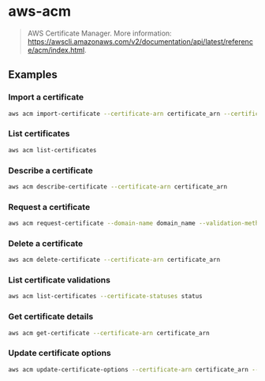 # aws-acm

> AWS Certificate Manager. More information: <https://awscli.amazonaws.com/v2/documentation/api/latest/reference/acm/index.html>.

## Examples

### Import a certificate

```bash
aws acm import-certificate --certificate-arn certificate_arn --certificate certificate --private-key private_key --certificate-chain certificate_chain
```

### List certificates

```bash
aws acm list-certificates
```

### Describe a certificate

```bash
aws acm describe-certificate --certificate-arn certificate_arn
```

### Request a certificate

```bash
aws acm request-certificate --domain-name domain_name --validation-method validation_method
```

### Delete a certificate

```bash
aws acm delete-certificate --certificate-arn certificate_arn
```

### List certificate validations

```bash
aws acm list-certificates --certificate-statuses status
```

### Get certificate details

```bash
aws acm get-certificate --certificate-arn certificate_arn
```

### Update certificate options

```bash
aws acm update-certificate-options --certificate-arn certificate_arn --options options
```
